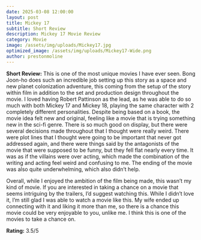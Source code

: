```yaml
---
date: 2025-03-08 12:00:00
layout: post
title: Mickey 17
subtitle: Short Review
description: Mickey 17 Movie Review
category: Movie
image: /assets/img/uploads/Mickey17.jpg
optimized_image: /assets/img/uploads/Mickey17-Wide.png
author: prestonmoline
---
```


**Short Review:**
This is one of the most unique movies I have ever seen. Bong Joon-ho does such an incredible job setting up this story as a space and new planet colonization adventure, this coming from the setup of the story within film in addition to the set and production design throughout the movie. I loved having Robert Pattinson as the lead, as he was able to do so much with both Mickey 17 and Mickey 18, playing the same character with 2 completely different personalities. Despite being based on a book, the movie idea felt new and original, feeling like a movie that is trying something new in the sci-fi genre. There is so much good on display, but there were several decisions made throughout that I thought were really weird. There were plot lines that I thought were going to be important that never got addressed again, and there were things said by the antagonists of the movie that were supposed to be funny, but they fell flat nearly every time. It was as if the villains were over acting, which made the combination of the writing and acting feel weird and confusing to me. The ending of the movie was also quite underwhelming, which also didn’t help.

Overall, while I enjoyed the ambition of the film being made, this wasn’t my kind of movie. If you are interested in taking a chance on a movie that seems intriguing by the trailers, I’d suggest watching this. While I didn’t love it, I’m still glad I was able to watch a movie like this. My wife ended up connecting with it and liking it more than me, so there is a chance this movie could be very enjoyable to you, unlike me. I think this is one of the movies to take a chance on.


**Rating:**
3.5/5
